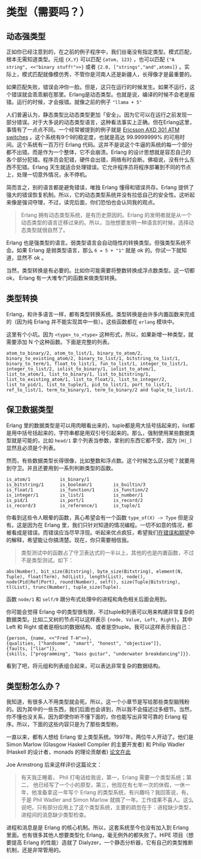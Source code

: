类型（需要吗？）
=======================

动态强类型
---------

正如你已经注意到的，在之前的例子程序中，我们丝毫没有指定类型。模式匹配，根本无需知道类型。元组 `{X,Y}` 可以匹配 `{atom, 123}` ，也可以匹配 `{"A string", <<"binary stuff!">>}` 或者 `{2.0, ["strings","and",atoms]}` 。实际上，模式匹配就像模仿秀，不管你是河南人还是新疆人，长得像才是最重要的。

如果匹配失败，错误会冲你一脸。但是，这只在运行的时候发生。如果不运行，这个错误就会乖乖躺在那里。Erlang是动态类型。也就是说，编译的时候不会老是报错。运行的时候，才会报错。就像之前的例子 `"llama + 5"`

人们普遍认为，静态类型比动态类型更加「安全」。因为它可以在运行之前发现一部分错误。对于大多说的动态类型语言，这种看法事实上正确。但在Erlang这里，事情有了一点点不同。一个经常被提到的例子就是 [Ericsson AXD 301 ATM switches](http://www.erlang.se/publications/Ulf_Wiger.pdf) 。这个系统有9个9的稳定度，也就是高达 99.9999999% 的可用时间。这个系统有一百万行 Erlang 代码。这并不是说这个牛逼的系统的每一个部分都不出错。而是作为一个整体，它不会崩溃。Erlang 的设计思想就是容忍自己的各个部分犯错。程序员会犯错，硬件会出错，网络有时会断。佛祖说，没有什么东西不犯错。Erlang 天生就适合处理错误。它允许程序员将程序部署到不同的节点上，处理一切意外情况，永不停机。

简而言之，别的语言都是避免错误，唯独 Erlang 懂得和错误共存。Erlang 提供了强大的错误恢复机制。所以，它的动态类型系统并没有拉低自己的安全性。这听起来像是强词夺理，不过，读完后面，你们恐怕也会认同我的观点。

> Erlang 拥有动态类型系统，是有历史原因的。Erlang 的发明者就是从一个动态类型的语言迁移过来的。所以，当他想要发明一种语言的时候，选择动态类型就很自然了。

Erlang 也是强类型的语言。弱类型语言会自动隐性的转换类型。但强类型系统不会。如果 Erlang 是弱类型语言，那么 `6 = 5 + "1"` 就是 ok 的。你试一下就知道，显然不 ok 。

当然，类型转换是有必要的。比如你可能需要将整数转换成浮点数类型。这一切都ok， Erlang 有一大堆专门的函数来做类型转换。

类型转换
---------

Erlang，和许多语言一样，都有类型转换系统。类型转换是由许多内置函数来完成的（因为纯 Erlang 并不能实现其中一些）。这些函数都在 `erlang` 模块中。

这里有个小坑。因为 `<type>_to_<type>` 这种形式，所以，如果新增一种类型，就需要添加 N 个这种函数。下面是完整的列表。

```
atom_to_binary/2, atom_to_list/1, binary_to_atom/2, binary_to_existing_atom/2, binary_to_list/1, bitstring_to_list/1, binary_to_term/1, float_to_list/1, fun_to_list/1, integer_to_list/1, integer_to_list/2, iolist_to_binary/1, iolist_to_atom/1, list_to_atom/1, list_to_binary/1, list_to_bitstring/1, list_to_existing_atom/1, list_to_float/1, list_to_integer/2, list_to_pid/1, list_to_tuple/1, pid_to_list/1, port_to_list/1, ref_to_list/1, term_to_binary/1, term_to_binary/2 and tuple_to_list/1.
```

保卫数据类型
---------------

Erlang 里的数据类型是可以用肉眼看出来的，tuple都是用大括号括起来的，list都是用中括号括起来的，字符串都是用双引号引起来的。那么，强制使用某些数据类型就是可能的，比如 `head/1` 拿个列表当参数，拿别的东西它都不受，因为 `[H|_]` 显然且必须是个列表。

然而，有些数据类型长得很像，比如整数和浮点数。这个时候怎么区分呢？就要用到守卫。并且还要用到一系列判断类型的函数。

```
is_atom/1           is_binary/1
is_bitstring/1      is_boolean/1        is_builtin/3
is_float/1          is_function/1       is_function/2      
is_integer/1        is_list/1           is_number/1        
is_pid/1            is_port/1           is_record/2        
is_record/3         is_reference/1      is_tuple/1       
```

你看到这些令人眼晕的函数，真心希望会有一个函数 `type_of(X) -> Type` 但是没有。这是因为在 Erlang 里，我们只针对知道的情况编程。一切不如意的情况，都被看成是错误。而错误应当尽早浮现。听起来优点疯狂，希望我们[在错误和期望]()中的解释，希望能让你搞清楚。现在，你只需要相信我。

> 类型测试中的函数占了守卫表达式的一半以上，其他的也是内置函数，不过不是类型测试。如下：

```
abs(Number), bit_size(Bitstring), byte_size(Bitstring), element(N, Tuple), float(Term), hd(List), length(List), node(), node(Pid|Ref|Port), round(Number), self(), size(Tuple|Bitstring), tl(List), trunc(Number), tuple_size(Tuple).
```

函数 `node/1` 和 `self/0` 跟分布式处理中的进程和角色相关后面会用到。

你可能会觉得 Erlang 中的类型很有限，不过tuple和列表可以用来构建非常复杂的数据类型。比如二叉树的节点可以这样表示 `{node, Value, Left, Right}`，其中 Left 和 Right 或者是相似的数据结构、或者是空tuple。我可以这样表示我自己：

```
{person, {name, <<"Fred T-H">>},
{qualities, ["handsome", "smart", "honest", "objective"]},
{faults, ["liar"]},
{skills, ["programming", "bass guitar", "underwater breakdancing"]}}.
```

看到了吧，将元组和列表组合起来，可以表达非常复杂的数据结构。

类型粉怎么办？
---------

我知道，有很多人不用类型就会死。所以，这一个小章节是写给那些类型脑残粉的。因为其中的一些东西，我们后面也会讲到，所以我不会描述过多细节。当然，你不懂也没关系，因为即使你听不懂下面的，你也能写出非常可靠的 Erlang 程序。所以，下面的这些内容只是为了那些类型粉。

一直以来，都有人想给 Erlang 安上类型系统。1997年，两位牛人开动了。他们是 Simon Marlow (Glasgow Haskell Compiler 的主要开发者) 和 Philip Wadler (Haskell 的设计者，monads 的理论贡献者) [论文在此](http://homepages.inf.ed.ac.uk/wadler/papers/erlang/erlang.pdf)

Joe Armstrong 后来这样评价这篇论文：

> 有天我正睡着， Phil 打电话给我说，第一，Erlang 需要一个类型系统；第二， 他已经写了一个小的原型，第三，他现在有七年一次的休假，一休一年，他准备拿这一年写个 Erlang 的类型系统，有兴趣吗？我回答说，有。
> 于是 Phil Wadler and Simon Marlow 就搞了一年。工作成果不喜人。这么说吧，只有部分应用上了这个类型系统，主要的疏忽在于：进程缺少类型，进程间的消息缺少类型检查。

进程和消息是是 Erlang 的核心机制。所以，这套系统至今也没有加入到 Erlang 里面。也有很多其他人想要类型化 Erlang，毫无例外的都失败了。HiPE 项目（想要提高 Erlang 的性能）造就了 Dialyzer，一个静态分析器，它有自己的类型推断机制，还是非常管用的。

